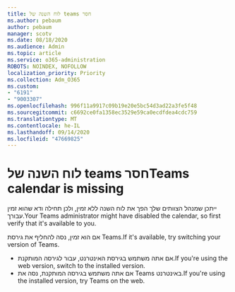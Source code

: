 ```yaml
---
title: לוח השנה של teams חסר
ms.author: pebaum
author: pebaum
manager: scotv
ms.date: 08/18/2020
ms.audience: Admin
ms.topic: article
ms.service: o365-administration
ROBOTS: NOINDEX, NOFOLLOW
localization_priority: Priority
ms.collection: Adm_O365
ms.custom:
- "6191"
- "9003307"
ms.openlocfilehash: 996f11a9917c09b19e20e5bc54d3ad22a3fe5f48
ms.sourcegitcommit: c6692ce0fa1358ec3529e59ca0ecdfdea4cdc759
ms.translationtype: MT
ms.contentlocale: he-IL
ms.lasthandoff: 09/14/2020
ms.locfileid: "47669825"
---
```

# <a name="teams-calendar-is-missing"></a><span data-ttu-id="383e7-102">לוח השנה של teams חסר</span><span class="sxs-lookup"><span data-stu-id="383e7-102">Teams calendar is missing</span></span>

<span data-ttu-id="383e7-103">ייתכן שמנהל הצוותים שלך הפך את לוח השנה ללא זמין, ולכן תחילה ודא שהוא זמין עבורך.</span><span class="sxs-lookup"><span data-stu-id="383e7-103">Your Teams administrator might have disabled the calendar, so first verify that it's available to you.</span></span>

<span data-ttu-id="383e7-104">אם הוא זמין, נסה להחליף את גירסת Teams.</span><span class="sxs-lookup"><span data-stu-id="383e7-104">If it's available, try switching your version of Teams.</span></span>

- <span data-ttu-id="383e7-105">אם אתה משתמש בגירסת האינטרנט, עבור לגירסה המותקנת.</span><span class="sxs-lookup"><span data-stu-id="383e7-105">If you're using the web version, switch to the installed version.</span></span>
- <span data-ttu-id="383e7-106">אם אתה משתמש בגירסה המותקנת, נסה את Teams באינטרנט.</span><span class="sxs-lookup"><span data-stu-id="383e7-106">If you're using the installed version, try Teams on the web.</span></span>